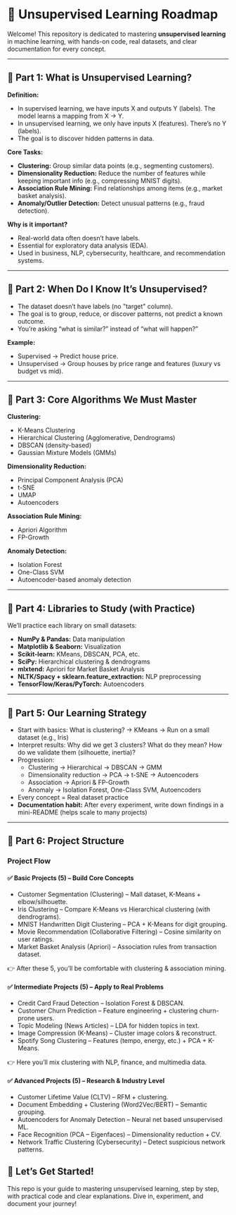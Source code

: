 # 🧠 Unsupervised Learning Roadmap

Welcome! This repository is dedicated to mastering **unsupervised learning** in machine learning, with hands-on code, real datasets, and clear documentation for every concept.

---

## 📌 Part 1: What is Unsupervised Learning?

**Definition:**
- In supervised learning, we have inputs X and outputs Y (labels). The model learns a mapping from X → Y.
- In unsupervised learning, we only have inputs X (features). There’s no Y (labels).
- The goal is to discover hidden patterns in data.

**Core Tasks:**
- **Clustering:** Group similar data points (e.g., segmenting customers).
- **Dimensionality Reduction:** Reduce the number of features while keeping important info (e.g., compressing MNIST digits).
- **Association Rule Mining:** Find relationships among items (e.g., market basket analysis).
- **Anomaly/Outlier Detection:** Detect unusual patterns (e.g., fraud detection).

**Why is it important?**
- Real-world data often doesn’t have labels.
- Essential for exploratory data analysis (EDA).
- Used in business, NLP, cybersecurity, healthcare, and recommendation systems.

---

## 📌 Part 2: When Do I Know It’s Unsupervised?

- The dataset doesn’t have labels (no "target" column).
- The goal is to group, reduce, or discover patterns, not predict a known outcome.
- You’re asking “what is similar?” instead of “what will happen?”

**Example:**
- Supervised → Predict house price.
- Unsupervised → Group houses by price range and features (luxury vs budget vs mid).

---

## 📌 Part 3: Core Algorithms We Must Master

**Clustering:**
- K-Means Clustering
- Hierarchical Clustering (Agglomerative, Dendrograms)
- DBSCAN (density-based)
- Gaussian Mixture Models (GMMs)

**Dimensionality Reduction:**
- Principal Component Analysis (PCA)
- t-SNE
- UMAP
- Autoencoders

**Association Rule Mining:**
- Apriori Algorithm
- FP-Growth

**Anomaly Detection:**
- Isolation Forest
- One-Class SVM
- Autoencoder-based anomaly detection

---

## 📌 Part 4: Libraries to Study (with Practice)

We’ll practice each library on small datasets:
- **NumPy & Pandas:** Data manipulation
- **Matplotlib & Seaborn:** Visualization
- **Scikit-learn:** KMeans, DBSCAN, PCA, etc.
- **SciPy:** Hierarchical clustering & dendrograms
- **mlxtend:** Apriori for Market Basket Analysis
- **NLTK/Spacy + sklearn.feature_extraction:** NLP preprocessing
- **TensorFlow/Keras/PyTorch:** Autoencoders

---

## 📌 Part 5: Our Learning Strategy

- Start with basics: What is clustering? → KMeans → Run on a small dataset (e.g., Iris)
- Interpret results: Why did we get 3 clusters? What do they mean? How do we validate them (silhouette, inertia)?
- Progression:
  - Clustering → Hierarchical → DBSCAN → GMM
  - Dimensionality reduction → PCA → t-SNE → Autoencoders
  - Association → Apriori & FP-Growth
  - Anomaly → Isolation Forest, One-Class SVM, Autoencoders
- Every concept = Real dataset practice
- **Documentation habit:** After every experiment, write down findings in a mini-README (helps scale to many projects)

---

## 📌 Part 6: Project Structure

### Project Flow

#### ✅ Basic Projects (5) – Build Core Concepts

- Customer Segmentation (Clustering) – Mall dataset, K-Means + elbow/silhouette.
- Iris Clustering – Compare K-Means vs Hierarchical clustering (with dendrograms).
- MNIST Handwritten Digit Clustering – PCA + K-Means for digit grouping.
- Movie Recommendation (Collaborative Filtering) – Cosine similarity on user ratings.
- Market Basket Analysis (Apriori) – Association rules from transaction dataset.

👉 After these 5, you’ll be comfortable with clustering & association mining.

#### ✅ Intermediate Projects (5) – Apply to Real Problems

- Credit Card Fraud Detection – Isolation Forest & DBSCAN.
- Customer Churn Prediction – Feature engineering + clustering churn-prone users.
- Topic Modeling (News Articles) – LDA for hidden topics in text.
- Image Compression (K-Means) – Cluster image colors & reconstruct.
- Spotify Song Clustering – Features (tempo, energy, etc.) + PCA + K-Means.

👉 Here you’ll mix clustering with NLP, finance, and multimedia data.

#### ✅ Advanced Projects (5) – Research & Industry Level

- Customer Lifetime Value (CLTV) – RFM + clustering.
- Document Embedding + Clustering (Word2Vec/BERT) – Semantic grouping.
- Autoencoders for Anomaly Detection – Neural net based unsupervised ML.
- Face Recognition (PCA – Eigenfaces) – Dimensionality reduction + CV.
- Network Traffic Clustering (Cybersecurity) – Detect suspicious network patterns.

## 🚀 Let’s Get Started!

This repo is your guide to mastering unsupervised learning, step by step, with practical code and clear explanations. Dive in, experiment, and document your journey!

